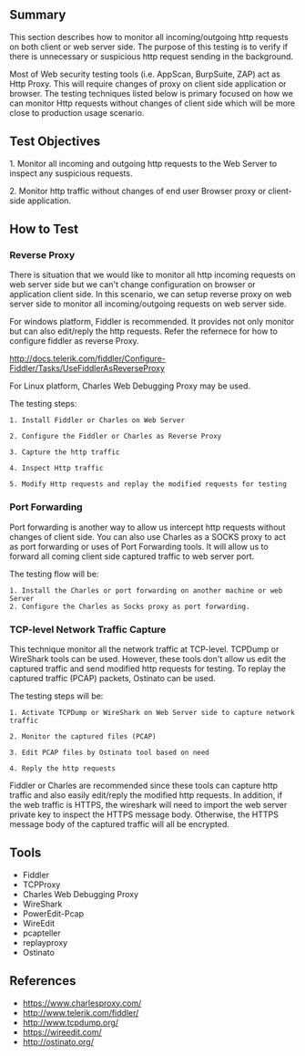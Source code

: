 Summary
-------

This section describes how to monitor all incoming/outgoing http requests on both client or web server side. The purpose of this testing is to verify if there is unnecessary or suspicious http request sending in the background.

Most of Web security testing tools (i.e. AppScan, BurpSuite, ZAP) act as Http Proxy. This will require changes of proxy on client side application or browser. The testing techniques listed below is primary focused on how we can monitor Http requests without changes of client side which will be more close to production usage scenario.

Test Objectives
---------------

1\. Monitor all incoming and outgoing http requests to the Web Server to inspect any suspicious requests.

2\. Monitor http traffic without changes of end user Browser proxy or client-side application.

How to Test
-----------

### Reverse Proxy

There is situation that we would like to monitor all http incoming requests on web server side but we can't change configuration on browser or application client side. In this scenario, we can setup reverse proxy on web server side to monitor all incoming/outgoing requests on web server side.

For windows platform, Fiddler is recommended. It provides not only monitor but can also edit/reply the http requests. Refer the refernece for how to configure fiddler as reverse Proxy.

<http://docs.telerik.com/fiddler/Configure-Fiddler/Tasks/UseFiddlerAsReverseProxy>

For Linux platform, Charles Web Debugging Proxy may be used.

The testing steps:

    1. Install Fiddler or Charles on Web Server

    2. Configure the Fiddler or Charles as Reverse Proxy

    3. Capture the http traffic

    4. Inspect Http traffic

    5. Modify Http requests and replay the modified requests for testing

### Port Forwarding

Port forwarding is another way to allow us intercept http requests without changes of client side. You can also use Charles as a SOCKS proxy to act as port forwarding or uses of Port Forwarding tools. It will allow us to forward all coming client side captured traffic to web server port.

The testing flow will be:

    1. Install the Charles or port forwarding on another machine or web Server
    2. Configure the Charles as Socks proxy as port forwarding. 

### TCP-level Network Traffic Capture

This technique monitor all the network traffic at TCP-level. TCPDump or WireShark tools can be used. However, these tools don't allow us edit the captured traffic and send modified http requests for testing. To replay the captured traffic (PCAP) packets, Ostinato can be used.

The testing steps will be:

    1. Activate TCPDump or WireShark on Web Server side to capture network traffic

    2. Monitor the captured files (PCAP)

    3. Edit PCAP files by Ostinato tool based on need

    4. Reply the http requests

Fiddler or Charles are recommended since these tools can capture http traffic and also easily edit/reply the modified http requests. In addition, if the web traffic is HTTPS, the wireshark will need to import the web server private key to inspect the HTTPS message body. Otherwise, the HTTPS message body of the captured traffic will all be encrypted.

Tools
-----

-   Fiddler
-   TCPProxy
-   Charles Web Debugging Proxy
-   WireShark
-   PowerEdit-Pcap
-   WireEdit
-   pcapteller
-   replayproxy
-   Ostinato

References
----------

-   <https://www.charlesproxy.com/>
-   <http://www.telerik.com/fiddler/>
-   <http://www.tcpdump.org/>
-   <https://wireedit.com/>
-   <http://ostinato.org/>


